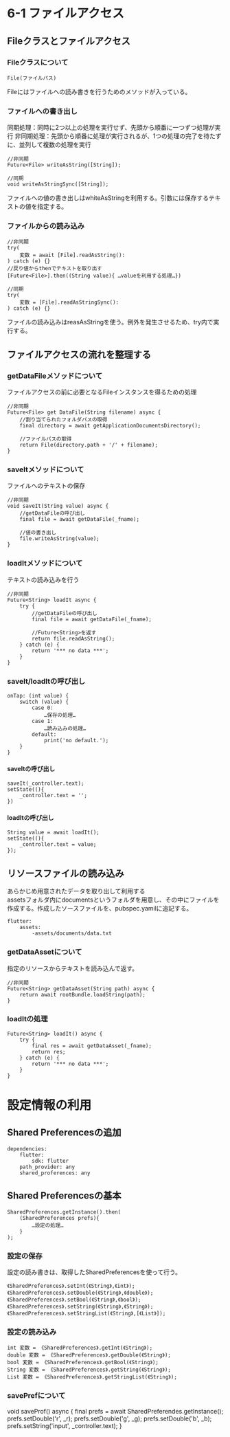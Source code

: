 # 6-1 ファイルアクセス

## Fileクラスとファイルアクセス

### Fileクラスについて
```
File(ファイルパス)
```
Fileにはファイルへの読み書きを行うためのメソッドが入っている。

### ファイルへの書き出し
同期処理：同時に2つ以上の処理を実行せず、先頭から順番に一つずつ処理が実行
非同期処理：先頭から順番に処理が実行されるが、1つの処理の完了を待たずに、並列して複数の処理を実行
```
//非同期
Future<File> writeAsString([String]);

//同期
void writeAsStringSync([String]);
```
ファイルへの値の書き出しはwhiteAsStringを利用する。引数には保存するテキストの値を指定する。

### ファイルからの読み込み
```
//非同期
try(
    変数 = await [File].readAsString():
) catch (e) {}
//戻り値からthenでテキストを取り出す
[Future<File>].then((String value){ …valueを利用する処理…})

//同期
try(
    変数 = [File].readAsStringSync():
) catch (e) {}
```
ファイルの読み込みはreasAsStringを使う。例外を発生させるため、try内で実行する。

## ファイルアクセスの流れを整理する

### getDataFileメソッドについて
ファイルアクセスの前に必要となるFileインスタンスを得るための処理
```
//非同期
Future<File> get DataFile(String filename) async {
    //割り当てられたフォルダパスの取得
    final directory = await getApplicationDocumentsDirectory();

    //ファイルパスの取得
    return File(directory.path + '/' + filename);
}
```

### saveItメソッドについて
ファイルへのテキストの保存
```
//非同期
void saveIt(String value) async {
    //getDataFileの呼び出し
    final file = await getDataFile(_fname);

    //値の書き出し
    file.writeAsString(value);
}
```

### loadItメソッドについて
テキストの読み込みを行う
```
//非同期
Future<String> loadIt async {
    try {
        //getDataFileの呼び出し
        final file = await getDataFile(_fname);
        
        //Future<String>を返す
        return file.readAsString();
    } catch (e) {
        return '*** no data ***';
    }
}
```

### saveIt/loadItの呼び出し
```
onTap: (int value) {
    switch (value) {
        case 0:
            …保存の処理…
        case 1:
            …読み込みの処理…
        default:
            print('no default.');
    }
}
```

#### saveItの呼び出し
```
saveIt(_controller.text);
setState((){
    _controller.text = '';
})
```

#### loadItの呼び出し
```
String value = await loadIt();
setState((){
    _controller.text = value;
});
```

## リソースファイルの読み込み
あらかじめ用意されたデータを取り出して利用する  
assetsフォルダ内にdocumentsというフォルダを用意し、その中にファイルを作成する。作成したソースファイルを、pubspec.yamilに追記する。
```
flutter:
    assets:
        -assets/documents/data.txt
```

### getDataAssetについて
指定のリソースからテキストを読み込んで返す。
```
//非同期
Future<String> getDataAsset(String path) async {
    return await rootBundle.loadString(path);
}
```

### loadItの処理
```
Future<String> loadIt() async {
    try {
        final res = await getDataAsset(_fname);
        return res;
    } catch (e) {
        return '*** no data ***';
    }
}
```

# 設定情報の利用

## Shared Preferencesの追加
```
dependencies:
    flutter:
        sdk: flutter
    path_provider: any
    shared_proferences: any
```

## Shared Preferencesの基本
```
SharedProferences.getInstance().then(
    (SharedPreferences prefs){
        …設定の処理…
    }
);
```

### 設定の保存
設定の読み書きは、取得したSharedPreferencesを使って行う。
```
《SharedPreferences》.setInt(《String》,《int》);
《SharedPreferences》.setDouble(《String》,《double》);
《SharedPreferences》.setBool(《String》,《bool》);
《SharedPreferences》.setString(《String》,《String》);
《SharedPreferences》.setStringList(《String》,[《List》]);
```

### 設定の読み込み
```
int 変数 = 《SharedPreferences》.getInt(《String》);
double 変数 = 《SharedPreferences》.getDouble(《String》);
bool 変数 = 《SharedPreferences》.getBool(《String》);
String 変数 = 《SharedPreferences》.getString(《String》);
List 変数 = 《SharedPreferences》.getStringList(《String》);
```

### savePrefについて
void saveProf() async {
    final prefs = await SharedPreferendes.getInstance();
    prefs.setDouble('r', _r);
    prefs.setDouble('g', _g);
    prefs.setDouble('b', _b);
    prefs.setString('input', _controller.text);
}
